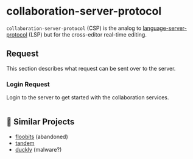 # collaboration-server-protocol

`collaboration-server-protocol` (CSP) is the analog to [language-server-protocol][]
(LSP) but for the cross-editor real-time editing.

## Request

This section describes what request can be sent over to the server.

### Login Request

Login to the server to get started with the collaboration services.

```json

```

## 📁 Similar Projects

- [floobits](https://floobits.com/) (abandoned)
- [tandem](https://github.com/typeintandem/tandem)
- [duckly](https://duckly.com/) (malware?)

<!-- Links -->

[language-server-protocol]: https://github.com/microsoft/language-server-protocol
